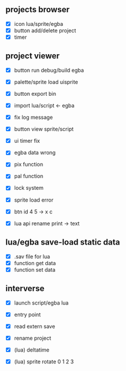 
## projects browser
- [x] icon lua/sprite/egba
- [x] button add/delete project
- [x] timer
## project viewer
- [x] button run debug/build egba
- [x] palette/sprite load uisprite
- [x] button export bin
- [x] import lua/script <- egba
- [x] fix log message
- [x] button view sprite/script
- [x] ui timer fix
- [x] egba data wrong

- [x] pix function
- [x] pal function

- [x] lock system
- [x] sprite load error

- [x] btn id 4 5 -> x c
- [x] lua api rename print -> text
## lua/egba save-load static data
- [x] .sav file for lua
- [x] function get data
- [x] function set data
## interverse
- [x] launch script/egba lua
- [x] entry point
- [x] read extern save
- [x] rename project


- [x] (lua) deltatime
- [x] (lua) sprite rotate 0 1 2 3
